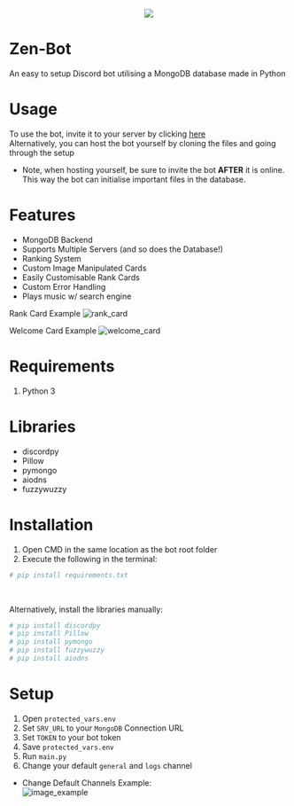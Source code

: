 <p align="center"><img src="https://cdn.discordapp.com/attachments/833503537479942155/841505138497814559/zenyx_bot_2_small.png" /></p>

# Zen-Bot
An easy to setup Discord bot utilising a MongoDB database made in Python <br>

# Usage
To use the bot, invite it to your server by clicking [here](https://discord.com/api/oauth2/authorize?client_id=813239350702637058&permissions=8&scope=bot) <br>
Alternatively, you can host the bot yourself by cloning the files and going through the setup  
- Note, when hosting yourself, be sure to invite the bot <b>AFTER</b> it is online. This way the bot can initialise important files in the database.

# Features 
- MongoDB Backend 
- Supports Multiple Servers (and so does the Database!)
- Ranking System
- Custom Image Manipulated Cards 
- Easily Customisable Rank Cards 
- Custom Error Handling 
- Plays music w/ search engine 

Rank Card Example
![rank_card](https://cdn.discordapp.com/attachments/665771066085474346/840510892516704296/card_temp-1.png)

Welcome Card Example
![welcome_card](https://cdn.discordapp.com/attachments/665771066085474346/840511453454532648/temp_welcome.png)
# Requirements 
1. Python 3

# Libraries 
- discordpy 
- Pillow 
- pymongo
- aiodns
- fuzzywuzzy

# Installation 
1. Open CMD in the same location as the bot root folder
2. Execute the following in the terminal:
```py
# pip install requirements.txt
```
<br>

Alternatively, install the libraries manually:
```py
# pip install discordpy 
# pip install Pillow
# pip install pymongo
# pip install fuzzywuzzy 
# pip install aiodns
```


# Setup
1. Open `protected_vars.env`
2. Set `SRV_URL` to your `MongoDB` Connection URL 
3. Set `TOKEN` to your bot token 
4. Save `protected_vars.env`
5. Run `main.py`
6. Change your default `general` and `logs` channel 

- Change Default Channels Example: <br>
![image_example](https://cdn.discordapp.com/attachments/833503537479942155/842426219093688320/unknown.png)
